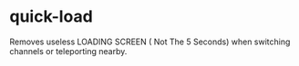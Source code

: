 # quick-load
Removes useless LOADING SCREEN ( Not The 5 Seconds) when switching channels or teleporting nearby.
